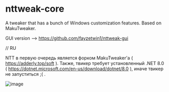 # nttweak-core
A tweaker that has a bunch of Windows customization features. Based on MakuTweaker.

GUI version --> https://github.com/fayzetwin1/nttweak-gui


// RU

NTT в первую очередь является форком MakuTweaker'а ( https://adderly.top/soft ). Также, твикер требует установленный .NET 8.0 ( https://dotnet.microsoft.com/en-us/download/dotnet/8.0 ), иначе твикер не запуститься ;( . 

![image](https://github.com/user-attachments/assets/097fb98f-dc95-476e-b1cf-c212205b4216)

